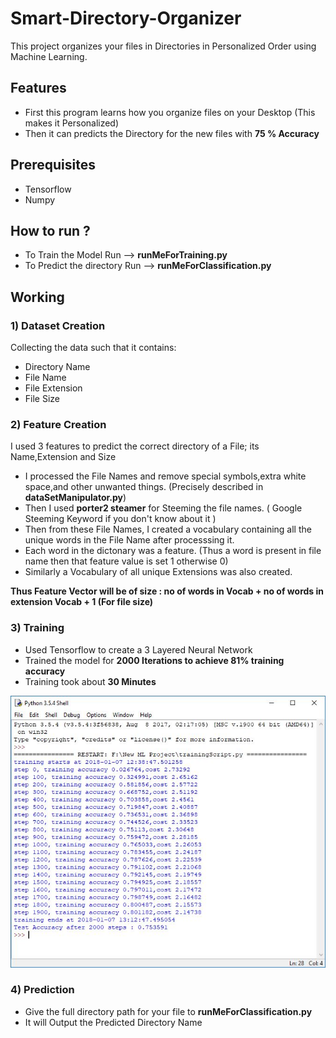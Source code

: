 # Smart-Directory-Organizer
This project organizes your files in Directories in Personalized Order using Machine Learning.

## Features
- First this program learns how you organize files on your Desktop (This makes it Personalized)
- Then it can predicts the Directory for the new files with **75 % Accuracy** 

## Prerequisites
- Tensorflow
- Numpy

## How to run ?
- To Train the Model Run --> **runMeForTraining.py**
- To Predict the directory Run --> **runMeForClassification.py**

## Working

### 1) Dataset Creation
Collecting the data such that it contains:
- Directory Name
- File Name
- File Extension 
- File Size

### 2) Feature Creation
I used 3 features to predict the correct directory of a File; its Name,Extension and Size
- I processed the File Names and remove special symbols,extra white space,and other unwanted things. 
(Precisely described in **dataSetManipulator.py**)
- Then I used **porter2 steamer** for Steeming the file names. ( Google Steeming Keyword if you don't know about it )
- Then from these File Names, I created a vocabulary containing all the unique words in the File Name after processsing it.
- Each word in the dictonary was a feature. (Thus a word is present in file name then that feature value is set 1 otherwise 0)
- Similarly a Vocabulary of all unique Extensions was also created.

**Thus Feature Vector will be of size :  no of words in Vocab + no of words in extension Vocab + 1 (For file size)**

### 3) Training
- Used Tensorflow to create a 3 Layered Neural Network
- Trained the model for **2000 Iterations to achieve 81% training accuracy**
- Training took about **30 Minutes**

![alt text](https://github.com/shiva2096/Smart-Directory-Organizer/blob/master/TrainingImage.JPG "Training Image")

### 4) Prediction
- Give the full directory path for your file to **runMeForClassification.py**
- It will Output the Predicted Directory Name

